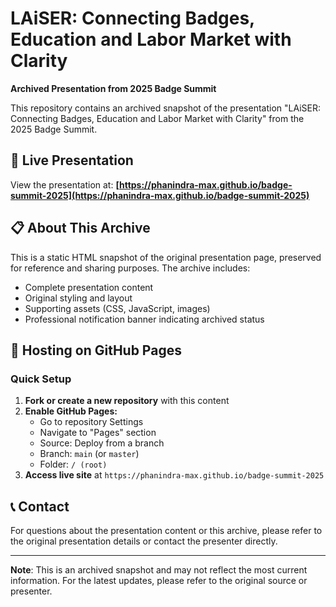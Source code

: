 # LAiSER: Connecting Badges, Education and Labor Market with Clarity

**Archived Presentation from 2025 Badge Summit**

This repository contains an archived snapshot of the presentation "LAiSER: Connecting Badges, Education and Labor Market with Clarity" from the 2025 Badge Summit.

## 🔗 Live Presentation

View the presentation at: **[https://phanindra-max.github.io/badge-summit-2025](https://phanindra-max.github.io/badge-summit-2025)**

## 📋 About This Archive

This is a static HTML snapshot of the original presentation page, preserved for reference and sharing purposes. The archive includes:

- Complete presentation content
- Original styling and layout
- Supporting assets (CSS, JavaScript, images)
- Professional notification banner indicating archived status

## 🚀 Hosting on GitHub Pages

### Quick Setup

1. **Fork or create a new repository** with this content
2. **Enable GitHub Pages:**
   - Go to repository Settings
   - Navigate to "Pages" section
   - Source: Deploy from a branch
   - Branch: `main` (or `master`)
   - Folder: `/ (root)`
3. **Access live site** at `https://phanindra-max.github.io/badge-summit-2025`


## 📞 Contact

For questions about the presentation content or this archive, please refer to the original presentation details or contact the presenter directly.

---

**Note**: This is an archived snapshot and may not reflect the most current information. For the latest updates, please refer to the original source or presenter.

